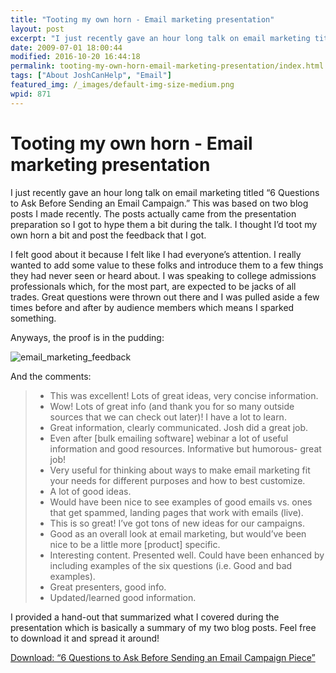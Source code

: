 ```yaml
---
title: "Tooting my own horn - Email marketing presentation"
layout: post
excerpt: "I just recently gave an hour long talk on email marketing titled '6 Questions to Ask Before Sending an Email Campaign.' I thought I’d toot my own horn a bit and post the feedback that I got."
date: 2009-07-01 18:00:44
modified: 2016-10-20 16:44:18
permalink: tooting-my-own-horn-email-marketing-presentation/index.html
tags: ["About JoshCanHelp", "Email"]
featured_img: /_images/default-img-size-medium.png
wpid: 871
---
```


# Tooting my own horn - Email marketing presentation

I just recently gave an hour long talk on email marketing titled “6 Questions to Ask Before Sending an Email Campaign.” This was based on two blog posts I made recently. The posts actually came from the presentation preparation so I got to hype them a bit during the talk. I thought I’d toot my own horn a bit and post the feedback that I got.

I felt good about it because I felt like I had everyone’s attention. I really wanted to add some value to these folks and introduce them to a few things they had never seen or heard about. I was speaking to college admissions professionals which, for the most part, are expected to be jacks of all trades. Great questions were thrown out there and I was pulled aside a few times before and after by audience members which means I sparked something.

Anyways, the proof is in the pudding:

![email_marketing_feedback](/_images/2009/06/email_marketing_feedback.png "email_marketing_feedback")

And the comments:

> - This was excellent! Lots of great ideas, very concise information.
> - Wow! Lots of great info (and thank you for so many outside sources that we can check out later)! I have a lot to learn.
> - Great information, clearly communicated. Josh did a great job.
> - Even after \[bulk emailing software\] webinar a lot of useful information and good resources. Informative but humorous- great job!
> - Very useful for thinking about ways to make email marketing fit your needs for different purposes and how to best customize.
> - A lot of good ideas.
> - Would have been nice to see examples of good emails vs. ones that get spammed, landing pages that work with emails (live).
> - This is so great! I’ve got tons of new ideas for our campaigns.
> - Good as an overall look at email marketing, but would’ve been nice to be a little more \[product\] specific.
> - Interesting content. Presented well. Could have been enhanced by including examples of the six questions (i.e. Good and bad examples).
> - Great presenters, good info.
> - Updated/learned good information.

I provided a hand-out that summarized what I covered during the presentation which is basically a summary of my two blog posts. Feel free to download it and spread it around!

[Download: “6 Questions to Ask Before Sending an Email Campaign Piece”](/_images/2009/07/Email_marketing_handout_062209.pdf)
